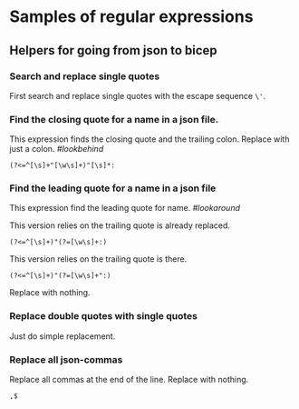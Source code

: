 # Samples of regular expressions

## Helpers for going from json to bicep

### Search and replace single quotes
First search and replace single quotes with the escape sequence `\'`.

### Find the closing quote for a name in a json file.
This expression finds the closing quote and the trailing colon. Replace with just a colon.
_#lookbehind_
```
(?<=^[\s]+"[\w\s]+)"[\s]*:
```

### Find the leading quote for a name in a json file
This expression find the leading quote for name. 
_#lookaround_

This version relies on the trailing quote is already replaced.
```
(?<=^[\s]+)"(?=[\w\s]+:)
```

This version relies on the trailing quote is there.
```
(?<=^[\s]+)"(?=[\w\s]+":)
```

Replace with nothing.

### Replace double quotes with single quotes

Just do simple replacement.

### Replace all json-commas

Replace all commas at the end of the line. Replace with nothing.

```
,$
```
